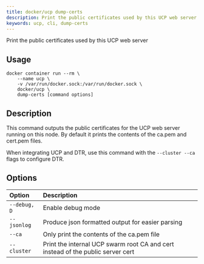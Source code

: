 ```yaml
---
title: docker/ucp dump-certs
description: Print the public certificates used by this UCP web server
keywords: ucp, cli, dump-certs
---
```


Print the public certificates used by this UCP web server

## Usage

```
docker container run --rm \
    --name ucp \
    -v /var/run/docker.sock:/var/run/docker.sock \
    docker/ucp \
    dump-certs [command options]
 ```

## Description

This command outputs the public certificates for the UCP web server running on
this node. By default it prints the contents of the ca.pem and cert.pem files.

When integrating UCP and DTR, use this command with the `--cluster --ca` flags
to configure DTR.


## Options

| Option       | Description                                                                     |
|:-------------|:--------------------------------------------------------------------------------|
| `--debug, D` | Enable debug mode                                                               |
| `--jsonlog`  | Produce json formatted output for easier parsing                                |
| `--ca`       | Only print the contents of the ca.pem file                                      |
| `--cluster`  | Print the internal UCP swarm root CA and cert instead of the public server cert |

